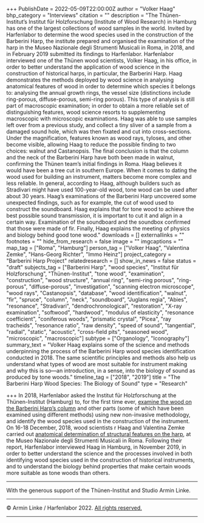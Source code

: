 +++
PublishDate = 2022-05-09T22:00:00Z
author = "Volker Haag"
bhp_category = "Interviews"
citation = ""
description = "The Thünen-Institut’s Institut für Holzforschung (Institute of Wood Research) in Hamburg has one of the largest collections of wood samples in the world. Invited by Harfenlabor to determine the wood species used in the construction of the Barberini Harp, the institute prepared and organised the examination of the harp in the Museo Nazionale degli Strumenti Musicali in Roma, in 2018, and in February 2019 submitted its findings to Harfenlabor. Harfenlabor interviewed one of the Thünen wood scientists, Volker Haag, in his office, in order to better understand the application of wood science in the construction of historical harps, in particular, the Barberini Harp. Haag demonstrates the methods deployed by wood science in analysing anatomical features of wood in order to determine which species it belongs to: analysing the annual growth rings, the vessel size (distinctions include ring-porous, diffuse-porous, semi-ring porous). This type of analysis is still part of macroscopic examination; in order to obtain a more reliable set of distinguishing features, wood science resorts to supplementing macroscopic with microscopic examinations. Haag was able to use samples left over from a previous study, and collect a tiny sliver of a sample from a damaged sound hole, which was then fixated and cut into cross-sections. Under the magnification, features known as wood rays, tyloses, and other become visible, allowing Haag to reduce the possible finding to two choices: walnut and Castanopsis. The final conclusion is that the column and the neck of the Barberini Harp have both been made in walnut, confirming the Thünen team’s initial findings in Roma. Haag believes it would have been a tree cut in southern Europe. When it comes to dating the wood used for building an instrument, matters become more complex and less reliable. In general, according to Haag, although builders such as Stradivari might have used 100-year-old wood, tone wood can be used after about 30 years. Haag’s examinations of the Barberini Harp uncovered some unexpected findings, such as for example, the cut of wood used to construct the soundboard. Haag explains that for tone wood to achieve the best possible sound transmission, it is important to cut it and align in a certain way. Examination of the soundboard and the soundbox confirmed that those were made of fir. Finally, Haag explains the meeting of physics and biology behind good tone wood."
downloads = []
externallinks = ""
footnotes = ""
hide_from_research = false
image = ""
imgcaptions = ""
map_tag = ["Roma", "Hamburg"]
person_tag = ["Volker Haag", "Valentina Zemke", "Hans-Georg Richter", "Immo Heinz"]
project_category = "Barberini Harp Project"
relatedresearch = []
show_in_news = false
status = "draft"
subjects_tag = ["Barberini Harp", "wood species", "Institut für Holzforschung", "Thünen-Institut", "tone wood", "examination", "construction", "wood structure", "annual ring", "semi-ring porous", "ring-porous", "diffuse-porous", "investigation", "scanning electron microscope", "wood rays", "Castanopsis", "database", "wood identification", "walnut", "fir", "spruce", "column", "neck", "soundboard", "Juglans regia", "Abies", "resonance", "Stradivari", "dendrochronological", "restoration", "X-ray   examination", "softwood", "hardwood", "modulus of elasticity", "resonance coefficient", "coniferous woods", "prismatic crystal", "Picea", "ray tracheids", "resonance ratio", "raw density", "speed of sound", "tangential", "radial", "static", "acoustic", "cross-field pits", "seasoned wood", "microscopic", "macroscopic"]
subtype = ["Organology", "Iconography"]
summary_text = "Volker Haag explains some of the science and methods underpinning the process of the Barberini Harp wood species identification conducted in 2018. The same scientific principles and methods also help us understand what types of wood are most suitable for instrument making and why this is so—an introduction, in a sense, into the biology of sound as produced by tone woods."
timeline_tag = ["2018", "2019"]
title = "The Barberini Harp Wood Species: The Biology of Sound"
type = "Research"

+++
In 2018, Harfenlabor asked the Institut für Holzforschung at the Thünen-Institut (Hamburg) to, for the first time ever, [examine the wood on the Barberini Harp’s column](https://www.harfenlabor.com/research/barberini-harp-wood-species-identification/) and other parts (some of which have been examined using different methods) using new non-invasive methodology, and identify the wood species used in the construction of the instrument. On 16-18 December, 2018, wood scientists <span id="person_tag">r Haag</span> and <span id="person_tag">Valentina Zemke</span> carried out [anatomical determination of structural features on the harp](https://harfenlabor.netlify.app/research/examining-the-harp-in-roma-the-process/), at the Museo Nazionale degli Strumenti Musicali in <span id="map_tag">Roma</span>. Following their report, Harfenlabor interviewed Haag in Hamburg, in November 2019, in order to better understand the science and the processes involved in both identifying wood species used in the construction of historical instruments, and to understand the biology behind properties that make certain woods more suitable as tone woods than others.

***

With the generous support of the Thünen-Institut and Studio Armin Linke.

***

© Armin Linke / Harfenlabor 2022. [All rights reserved.](https://harfenlabor.netlify.app/aboutpage/#allrightsreserved)

***